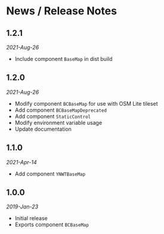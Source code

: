 # News / Release Notes

## 1.2.1

*2021-Aug-26*

- Include component `BaseMap` in dist build

## 1.2.0 

*2021-Aug-26*

- Modify component `BCBaseMap` for use with OSM Lite tileset
- Add component `BCBaseMapDeprecated`
- Add component `StaticControl`
- Modify environment variable usage
- Update documentation

## 1.1.0 

*2021-Apr-14*

- Add component `YNWTBaseMap`

## 1.0.0 

*2019-Jan-23*

- Initial release
- Exports component `BCBaseMap`
